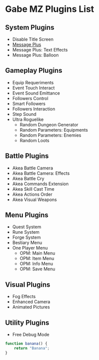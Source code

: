 # Gabe MZ Plugins List

## System Plugins
- Disable Title Screen
- [Message Plus](Plugins/GMZ_MessagePlus)
- Message Plus: Text Effects
- Message Plus: Balloon

## Gameplay Plugins
- Equip Requeriments
- Event Touch Interact
- Event Sound Emittance
- Followers Control
- Smart Followers
- Followers Interaction
- Step Sound
- Ultra Roguelike
  - Random Dungeon Generator
  - Random Parameters: Equipments
  - Random Parameters: Enemies
  - Random Loots

## Battle Plugins
- Akea Battle Camera
- Akea Battle Camera: Effects
- Akea Battle Cry
- Akea Commands Extension
- Akea Skill Cast Time
- Akea Actions Order
- Akea Visual Weapons

## Menu Plugins
- Quest System
- Rune System
- Forge System
- Bestiary Menu
- One Player Menu
  - OPM: Main Menu
  - OPM: Item Menu
  - OPM: Info Menu
  - OPM: Save Menu

## Visual Plugins 
- Fog Effects
- Enhanced Camera
- Animated Pictures

## Utility Plugins
- Free Debug Mode

```js
function banana() {
    return "Banana";
}
```